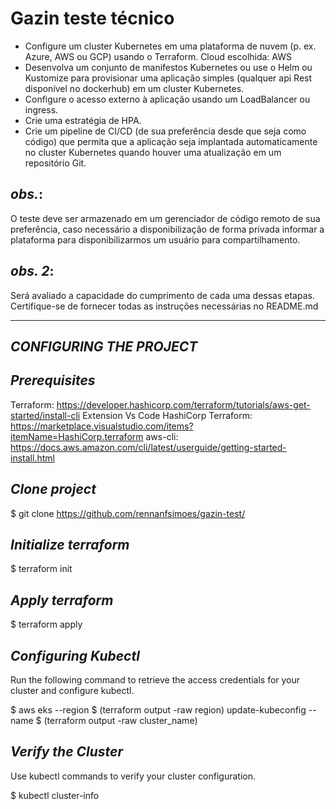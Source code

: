 # Gazin teste técnico
- Configure um cluster Kubernetes em uma plataforma de nuvem (p. ex. Azure, AWS ou GCP) usando o Terraform.
Cloud escolhida: AWS
- Desenvolva um conjunto de manifestos Kubernetes ou use o Helm ou Kustomize para provisionar uma aplicação simples (qualquer api Rest disponível no dockerhub) em um cluster Kubernetes.
- Configure o acesso externo à aplicação usando um LoadBalancer ou ingress.
- Crie uma estratégia de HPA.
- Crie um pipeline de CI/CD (de sua preferência desde que seja como código) que permita que a aplicação seja implantada automaticamente no cluster Kubernetes quando houver uma atualização em um repositório Git.

## _obs._: 
O teste deve ser armazenado em um gerenciador de código remoto de sua preferência, caso necessário a disponibilização de forma privada informar a plataforma para disponibilizarmos um usuário para compartilhamento. 

## _obs. 2_:
Será avaliado a capacidade do cumprimento de cada uma dessas etapas. Certifique-se de fornecer todas as instruções necessárias no README.md 

___
## _CONFIGURING THE PROJECT_

## _Prerequisites_
Terraform: https://developer.hashicorp.com/terraform/tutorials/aws-get-started/install-cli
Extension Vs Code HashiCorp Terraform: https://marketplace.visualstudio.com/items?itemName=HashiCorp.terraform
aws-cli: https://docs.aws.amazon.com/cli/latest/userguide/getting-started-install.html

## _Clone project_
$  git clone https://github.com/rennanfsimoes/gazin-test/

## _Initialize terraform_
$  terraform init

## _Apply terraform_
$ terraform apply

## _Configuring Kubectl_
Run the following command to retrieve the access credentials for your cluster and configure kubectl.

$  aws eks --region $ (terraform output -raw region) update-kubeconfig --name $ (terraform output -raw cluster_name)

## _Verify the Cluster_
Use kubectl commands to verify your cluster configuration.

$  kubectl cluster-info
